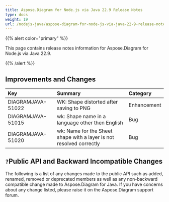 ```yaml
---
title: Aspose.Diagram for Node.js via Java 22.9 Release Notes
type: docs
weight: 19
url: /nodejs-java/aspose-diagram-for-node-js-via-java-22-9-release-notes/
---
```


{{% alert color="primary" %}}

This page contains release notes information for Aspose.Diagram for Node.js via Java 22.9.

{{% /alert %}}
## **Improvements and Changes** ##

|**Key**|**Summary**|**Category**|
| :- | :- | :- |
|DIAGRAMJAVA-51022|WK: Shape distorted after saving to PNG|Enhancement|
|DIAGRAMJAVA-51015|wk: Shape name in a language other then English|Bug|
|DIAGRAMJAVA-51020|wk: Name for the Sheet shape with a layer is not resolved correctly|Bug|

## `?`**Public API and Backward Incompatible Changes**
The following is a list of any changes made to the public API such as added, renamed, removed or deprecated members as well as any non-backward compatible change made to Aspose.Diagram for Java. If you have concerns about any change listed, please raise it on the Aspose.Diagram support forum.

